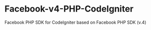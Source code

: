 Facebook-v4-PHP-CodeIgniter
===========================

Facebook PHP SDK for CodeIgniter based on Facebook PHP SDK (v.4)
